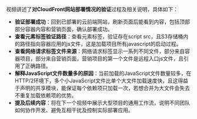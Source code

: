 

视频讲述了**对CloudFront网站部署情况的验证**过程及相关说明，具体如下：


- **验证部署成功**：回到已部署的云前端网站，刷新页面后能看到内容，包括顶部部分容器内容和营销页面，确认部署成功。
- **查看元素标签验证路径**：查看元素标签，验证存在script src，且S3存储桶内的路径指向容器应用的js文件，这是加载项目所有javascript的启动过程。
- **查看网络请求标签文件来源**：网络请求标签显示一系列不同文件，部分来自容器项目，部分来自营销页面，营销项目的第一个文件是远程入口js文件，且引用了正确路径。
- **解释JavaScript文件数量多的原因**：当前加载的JavaScript文件数量较多，在HTTP/2环境下，多个小JavaScript文件比单个大文件加载速度快，且这得益于声明的共享模块，能保证每个依赖项只加载一次，若想合并为大文件会失去不重复加载依赖项的优势。
- **提及后续内容**：将在下一个视频中展示大型项目的通用工作流，说明不同团队如何协作开发、避免互相干扰及控制实际部署应用。